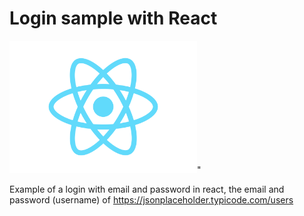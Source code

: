 
# Login sample with React
<img src="https://github.com/jorgecasase/login-sample-react/blob/main/src/logo.svg" alt="react" width="300" />" 

Example of a login with email and password in react, the email and password (username) of https://jsonplaceholder.typicode.com/users
